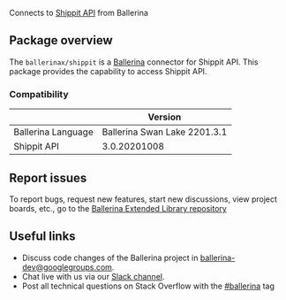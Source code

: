 Connects to [Shippit API](https://developer.shippit.com) from Ballerina

## Package overview
The `ballerinax/shippit` is a [Ballerina](https://ballerina.io/) connector for Shippit API.
This package provides the capability to access Shippit API.

### Compatibility
|                                   | Version                         |
|-----------------------------------|---------------------------------|
| Ballerina Language                | Ballerina Swan Lake 2201.3.1      | 
| Shippit API                       | 3.0.20201008                    |

## Report issues
To report bugs, request new features, start new discussions, view project boards, etc., go to the [Ballerina Extended Library repository](https://github.com/ballerina-platform/ballerina-extended-library)

## Useful links
- Discuss code changes of the Ballerina project in [ballerina-dev@googlegroups.com](mailto:ballerina-dev@googlegroups.com).
- Chat live with us via our [Slack channel](https://ballerina.io/community/slack/).
- Post all technical questions on Stack Overflow with the [#ballerina](https://stackoverflow.com/questions/tagged/ballerina) tag
